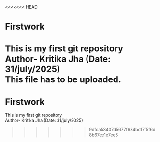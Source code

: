 <<<<<<< HEAD
# Firstwork
This is my first git repository
<br>
Author- Kritika Jha (Date: 31/july/2025)
<br>
This file has to be uploaded.
=======
# Firstwork
This is my first git repository
<br>
Author- Kritika Jha (Date: 31/july/2025)
>>>>>>> 9dfca53407d5677f684bc17f5f6d8b67ee1e7ee6
